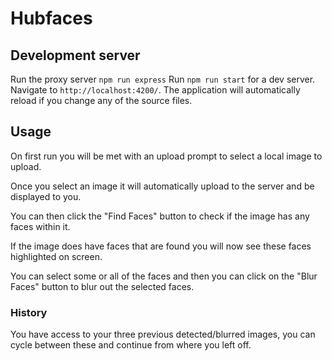 # Hubfaces

## Development server

Run the proxy server `npm run express`
Run `npm run start` for a dev server. Navigate to `http://localhost:4200/`. The application will automatically reload if you change any of the source files.

## Usage

On first run you will be met with an upload prompt to select a local image to upload.

Once you select an image it will automatically upload to the server and be displayed to you.

You can then click the "Find Faces" button to check if the image has any faces within it.

If the image does have faces that are found you will now see these faces highlighted on screen.

You can select some or all of the faces and then you can click on the "Blur Faces" button to blur out the selected faces.

### History

You have access to your three previous detected/blurred images, you can cycle between these and continue from where you left off.